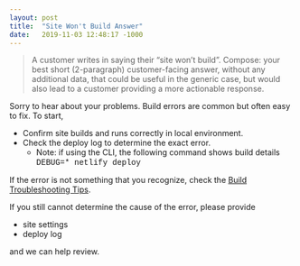 ```yaml
---
layout: post
title:  "Site Won't Build Answer"
date:   2019-11-03 12:48:17 -1000
---
```

>A customer writes in saying their “site won’t build”.  Compose:
your best short (2-paragraph) customer-facing answer, 
without any additional data, 
that could be useful in the generic case, 
but would also lead to a customer providing a more actionable response.

Sorry to hear about your problems.  Build errors are common but often easy to fix. To start,
- Confirm site builds and runs correctly in local environment.
- Check the deploy log to determine the exact error.
    - Note: if using the CLI, the following command shows build details    
    <span style="font-family: Courier">DEBUG=* netlify deploy</span>

If the error is not something that you recognize, check the [Build Troubleshooting Tips]("https://docs.netlify.com/configure-builds/troubleshooting-tips/").  

If you still cannot determine the cause of the error, please provide
- site settings
- deploy log  

and we can help review.
